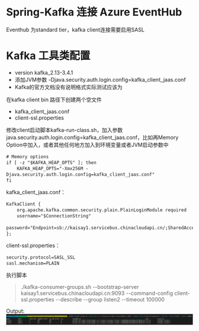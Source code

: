 # Spring-Kafka 连接 Azure EventHub
Eventhub 为standard tier，kafka client连接需要启用SASL
# Kafka 工具类配置
* version kafka_2.13-3.4.1
* 添加JVM参数  -Djava.security.auth.login.config=kafka_client_jaas.conf
* Kafka的官方文档没有说明格式实际测试应该为

在kafka client bin 路径下创建两个空文件 
* kafka_client_jaas.conf
* client-ssl.properties

修改client启动脚本kafka-run-class.sh，加入参数java.security.auth.login.config=kafka_client_jaas.conf，比如再Memory Option中加入，或者其他任何地方加入到环境变量或者JVM启动参数中

    # Memory options
    if [ -z "$KAFKA_HEAP_OPTS" ]; then
        KAFKA_HEAP_OPTS="-Xmx256M -Djava.security.auth.login.config=kafka_client_jaas.conf"
    fi

kafka_client_jaas.conf：

    KafkaClient {
        org.apache.kafka.common.security.plain.PlainLoginModule required
        username="$ConnectionString"
        password="Endpoint=sb://kaisay1.servicebus.chinacloudapi.cn/;SharedAccessKeyName=RootManageSharedAccessKey;SharedAccessKey=21BohSL6Hy652YFSnsUMNXw6i+zDPsznp+AEhKZaszY=";
    };


client-ssl.properties：

    security.protocol=SASL_SSL
    sasl.mechanism=PLAIN

执行脚本
>./kafka-consumer-groups.sh --bootstrap-server kaisay1.servicebus.chinacloudapi.cn:9093 --command-config client-ssl.properties --describe --group listen2 --timeout 100000

Output:
![screenshot](231107.png)
